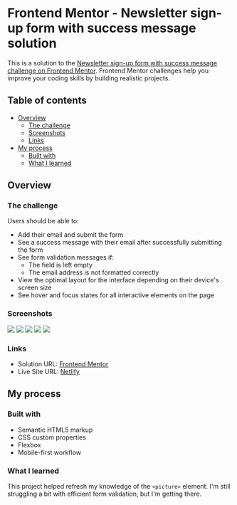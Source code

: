 # Frontend Mentor - Newsletter sign-up form with success message solution

This is a solution to the [Newsletter sign-up form with success message challenge on Frontend Mentor](https://www.frontendmentor.io/challenges/newsletter-signup-form-with-success-message-3FC1AZbNrv). Frontend Mentor challenges help you improve your coding skills by building realistic projects. 

## Table of contents

- [Overview](#overview)
  - [The challenge](#the-challenge)
  - [Screenshots](#screenshots)
  - [Links](#links)
- [My process](#my-process)
  - [Built with](#built-with)
  - [What I learned](#what-i-learned)
## Overview

### The challenge

Users should be able to:

- Add their email and submit the form
- See a success message with their email after successfully submitting the form
- See form validation messages if:
  - The field is left empty
  - The email address is not formatted correctly
- View the optimal layout for the interface depending on their device's screen size
- See hover and focus states for all interactive elements on the page

### Screenshots

![](./design/final_desktop.png)
![](./design/final_mobile.png)
![](./design/final_success_desktop.png)
![](./design/final_success_mobile.png)
![](./design/final_error__hover_desktop.png)


### Links

- Solution URL: [Frontend Mentor](https://www.frontendmentor.io/solutions/newsletter-signup-form-FAZu-UMuj7)
- Live Site URL: [Netlify](https://lukeramljak-newsletter-signup-form.netlify.app)

## My process

### Built with

- Semantic HTML5 markup
- CSS custom properties
- Flexbox
- Mobile-first workflow

### What I learned

This project helped refresh my knowledge of the ```<picture>``` element. I'm still struggling a bit with efficient form validation, but I'm getting there.
